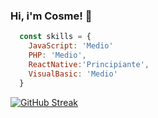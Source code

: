 ### Hi, i'm Cosme! 👋
```js
  const skills = {
    JavaScript: 'Medio'
    PHP: 'Medio',
    ReactNative:'Principiante',
    VisualBasic: 'Medio'
  }
```
[![GitHub Streak](http://github-readme-streak-stats.herokuapp.com?user=CsmFulanito&theme=gruvbox&hide_border=true&date_format=j%20M%5B%20Y%5D&locale=es)](https://git.io/streak-stats)
<!--

-->
